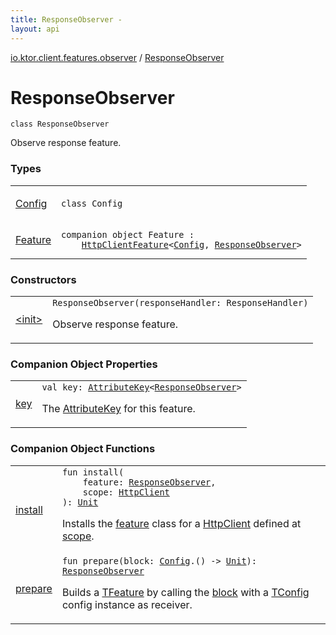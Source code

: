 ```yaml
---
title: ResponseObserver - 
layout: api
---
```


<div class='api-docs-breadcrumbs'><a href="../index.html">io.ktor.client.features.observer</a> / <a href="./index.html">ResponseObserver</a></div>

# ResponseObserver

<div class="signature"><code><span class="keyword">class </span><span class="identifier">ResponseObserver</span></code></div>

Observe response feature.

### Types

<table class="api-docs-table">
<tbody>
<tr>
<td markdown="1">

<a href="-config/index.html">Config</a>


</td>
<td markdown="1">
<div class="signature"><code><span class="keyword">class </span><span class="identifier">Config</span></code></div>

</td>
</tr>
<tr>
<td markdown="1">

<a href="-feature/index.html">Feature</a>


</td>
<td markdown="1">
<div class="signature"><code><span class="keyword">companion</span> <span class="keyword">object </span><span class="identifier">Feature</span>&nbsp;<span class="symbol">:</span>&nbsp;<br/>&nbsp;&nbsp;&nbsp;&nbsp;<a href="../../io.ktor.client.features/-http-client-feature/index.html"><span class="identifier">HttpClientFeature</span></a><span class="symbol">&lt;</span><a href="-config/index.html"><span class="identifier">Config</span></a><span class="symbol">,</span>&nbsp;<a href="./index.md"><span class="identifier">ResponseObserver</span></a><span class="symbol">&gt;</span></code></div>

</td>
</tr>
</tbody>
</table>

### Constructors

<table class="api-docs-table">
<tbody>
<tr>
<td markdown="1">

<a href="-init-.html">&lt;init&gt;</a>


</td>
<td markdown="1">
<div class="signature"><code><span class="identifier">ResponseObserver</span><span class="symbol">(</span><span class="parameterName" id="io.ktor.client.features.observer.ResponseObserver$<init>(kotlin.SuspendFunction1((io.ktor.client.response.HttpResponse, kotlin.Unit)))/responseHandler">responseHandler</span><span class="symbol">:</span>&nbsp;<span class="identifier">ResponseHandler</span><span class="symbol">)</span></code></div>

Observe response feature.


</td>
</tr>
</tbody>
</table>

### Companion Object Properties

<table class="api-docs-table">
<tbody>
<tr>
<td markdown="1">

<a href="key.html">key</a>


</td>
<td markdown="1">
<div class="signature"><code><span class="keyword">val </span><span class="identifier">key</span><span class="symbol">: </span><a href="../../io.ktor.util/-attribute-key/index.html"><span class="identifier">AttributeKey</span></a><span class="symbol">&lt;</span><a href="./index.md"><span class="identifier">ResponseObserver</span></a><span class="symbol">&gt;</span></code></div>

The <a href="../../io.ktor.util/-attribute-key/index.html">AttributeKey</a> for this feature.


</td>
</tr>
</tbody>
</table>

### Companion Object Functions

<table class="api-docs-table">
<tbody>
<tr>
<td markdown="1">

<a href="install.html">install</a>


</td>
<td markdown="1">
<div class="signature"><code><span class="keyword">fun </span><span class="identifier">install</span><span class="symbol">(</span><br/>&nbsp;&nbsp;&nbsp;&nbsp;<span class="parameterName" id="io.ktor.client.features.observer.ResponseObserver.Feature$install(io.ktor.client.features.observer.ResponseObserver, io.ktor.client.HttpClient)/feature">feature</span><span class="symbol">:</span>&nbsp;<a href="./index.md"><span class="identifier">ResponseObserver</span></a><span class="symbol">, </span><br/>&nbsp;&nbsp;&nbsp;&nbsp;<span class="parameterName" id="io.ktor.client.features.observer.ResponseObserver.Feature$install(io.ktor.client.features.observer.ResponseObserver, io.ktor.client.HttpClient)/scope">scope</span><span class="symbol">:</span>&nbsp;<a href="../../io.ktor.client/-http-client/index.html"><span class="identifier">HttpClient</span></a><br/><span class="symbol">)</span><span class="symbol">: </span><a href="https://kotlinlang.org/api/latest/jvm/stdlib/kotlin/-unit/index.html"><span class="identifier">Unit</span></a></code></div>

Installs the <a href="-feature/install.html#io.ktor.client.features.observer.ResponseObserver.Feature$install(io.ktor.client.features.observer.ResponseObserver, io.ktor.client.HttpClient)/feature">feature</a> class for a <a href="../../io.ktor.client/-http-client/index.html">HttpClient</a> defined at <a href="-feature/install.html#io.ktor.client.features.observer.ResponseObserver.Feature$install(io.ktor.client.features.observer.ResponseObserver, io.ktor.client.HttpClient)/scope">scope</a>.


</td>
</tr>
<tr>
<td markdown="1">

<a href="prepare.html">prepare</a>


</td>
<td markdown="1">
<div class="signature"><code><span class="keyword">fun </span><span class="identifier">prepare</span><span class="symbol">(</span><span class="parameterName" id="io.ktor.client.features.observer.ResponseObserver.Feature$prepare(kotlin.Function1((io.ktor.client.features.observer.ResponseObserver.Config, kotlin.Unit)))/block">block</span><span class="symbol">:</span>&nbsp;<a href="-config/index.html"><span class="identifier">Config</span></a><span class="symbol">.</span><span class="symbol">(</span><span class="symbol">)</span>&nbsp;<span class="symbol">-&gt;</span>&nbsp;<a href="https://kotlinlang.org/api/latest/jvm/stdlib/kotlin/-unit/index.html"><span class="identifier">Unit</span></a><span class="symbol">)</span><span class="symbol">: </span><a href="./index.md"><span class="identifier">ResponseObserver</span></a></code></div>

Builds a <a href="#">TFeature</a> by calling the <a href="-feature/prepare.html#io.ktor.client.features.observer.ResponseObserver.Feature$prepare(kotlin.Function1((io.ktor.client.features.observer.ResponseObserver.Config, kotlin.Unit)))/block">block</a> with a <a href="#">TConfig</a> config instance as receiver.


</td>
</tr>
</tbody>
</table>
